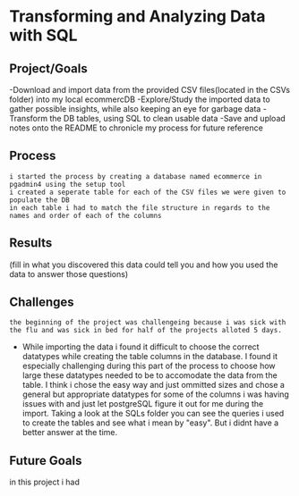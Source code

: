 # Transforming and Analyzing Data with SQL

## Project/Goals
-Download and import data from the provided CSV files(located in the CSVs folder) into my local ecommercDB
-Explore/Study the imported data to gather possible insights, while also keeping an eye for garbage data
-Transform the DB tables, using SQL to clean usable data
-Save and upload notes onto the README to chronicle my process for future reference

## Process
    i started the process by creating a database named ecommerce in pgadmin4 using the setup tool
    i created a seperate table for each of the CSV files we were given to populate the DB
    in each table i had to match the file structure in regards to the names and order of each of the columns

## Results
(fill in what you discovered this data could tell you and how you used the data to answer those questions)

## Challenges 
    the beginning of the project was challengeing because i was sick with the flu and was sick in bed for half of the projects alloted 5 days.
-   While importing the data i found it difficult to choose the correct datatypes while creating the table columns in the database. 
    I found it especially challenging during this part of the process to choose how large these datatypes needed to be to accomodate the data from the table. 
    I think i chose the easy way and just ommitted sizes and chose a general but appropriate datatypes for some of the columns i was having issues with and just let postgreSQL figure it out for me during the import.
    Taking a look at the SQLs folder you can see the queries i used to create the tables and see what i mean by "easy". But i didnt have a better answer at the time.


## Future Goals
in this project i had
